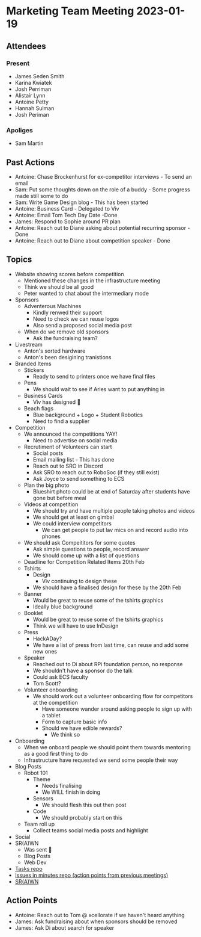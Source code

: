# Marketing Team Meeting 2023-01-19

## Attendees

### Present

- James Seden Smith
- Karina Kwiatek
- Josh Perriman
- Alistair Lynn
- Antoine Petty
- Hannah Sulman
- Josh Periman

### Apoliges

- Sam Martin

## Past Actions

- Antoine: Chase Brockenhurst for ex-competitor interviews - To send an email
- Sam: Put some thoughts down on the role of a buddy - Some progress made still some to do
- Sam: Write Game Design blog - This has been started
- Antoine: Business Card - Delegated to Viv
- Antoine: Email Tom Tech Day Date -Done
- James: Respond to Sophie around PR plan
- Antoine: Reach out to Diane asking about potential recurring sponsor - Done
- Antoine: Reach out to Diane about competition speaker - Done


## Topics

- Website showing scores before competition
    - Mentioned these changes in the infrastructure meeting
    - Think we should be all good
    - Peter wanted to chat about the intermediary mode
- Sponsors
    - Adventerous Machines
        - Kindly renwed their support
        - Need to check we can reuse logos
        - Also send a proposed social media post
    - When do we remove old sponsors
        - Ask the fundraising team?
- Livestream
    - Anton's sorted hardware
    - Anton's been desigining tranistions
- Branded Items
    - Stickers
        - Ready to send to printers once we have final files
    - Pens
        - We should wait to see if Aries want to put anything in
    - Business Cards
        - Viv has designed 🎉
    - Beach flags
        - Blue background + Logo + Student Robotics
        - Need to find a supplier
- Competition
    - We announced the competitions YAY!
        - Need to advertise on social media
    - Recrutiment of Volunteers can start
        - Social posts
        - Email mailing list - This has done
        - Reach out to SRO in Discord
        - Ask SRO to reach out to RoboSoc (if they still exist)
        - Ask Joyce to send something to ECS
    - Plan the big photo
        - Blueshirt photo could be at end of Saturday after students have gone but before meal
    - Videos at competition
        - We should try and have multiple people taking photos and videos
        - We should get at least on gimbal
        - We could interview competitors
            - We can get people to put lav mics on and record audio into phones
    - We should ask Compeititors for some quotes
        - Ask simple questions to people, record answer
        - We should come up with a list of questions
    - Deadline for Competition Related Items 20th Feb
    - Tshirts
        - Design
            - Viv continuing to design these
        - We should have a finalised design for these by the 20th Feb
    - Banner
        - Would be great to reuse some of the tshirts graphics
        - Ideally blue background
    - Booklet
        - Would be great to reuse some of the tshirts graphics
        - Think we will have to use InDesign
    - Press
        - HackADay?
        - We have a list of press from last time, can reuse and add some new ones
    - Speaker
        - Reached out to Di about RPi foundation person, no response
        - We shouldn't have a sponsor do the talk
        - Could ask ECS faculty
        - Tom Scott?
    - Volunteer onboarding
        - We should work out a volunteer onboarding flow for competitors at the competition
            - Have someone wander around asking people to sign up with a tablet
            - Form to capture basic info
            - Should we have edible rewards?
                - We think so
- Onboarding
    - When we onboard people we should point them towards mentoring as a good first thing to do
    - Infrastructure have requested we send some people their way
- Blog Posts
    - Robot 101
        - Theme
            - Needs finalising
            - We WILL finish in doing
        - Sensors
            - We should flesh this out then post
        - Code
            - We should probably start on this
    - Team roll up
        - Collect teams social media posts and highlight
- Social
- SR(A)WN
    - Was sent :tada: 
    - Blog Posts
    - Web Dev
- [Tasks repo](https://github.com/srobo/tasks/issues?q=is%3Aopen+is%3Aissue+label%3A%22A%3A+Media)
- [Issues in minutes repo (action points from previous meetings)](https://github.com/srobo/marketing-team-minutes/issues)
- [SR(A)WN](https://github.com/srobo/srawn/issues)


## Action Points

- Antoine: Reach out to Tom @ xcellorate if we haven't heard anything
- James: Ask fundraising about when sponsors should be removed
- James: Ask Di about search for speaker

